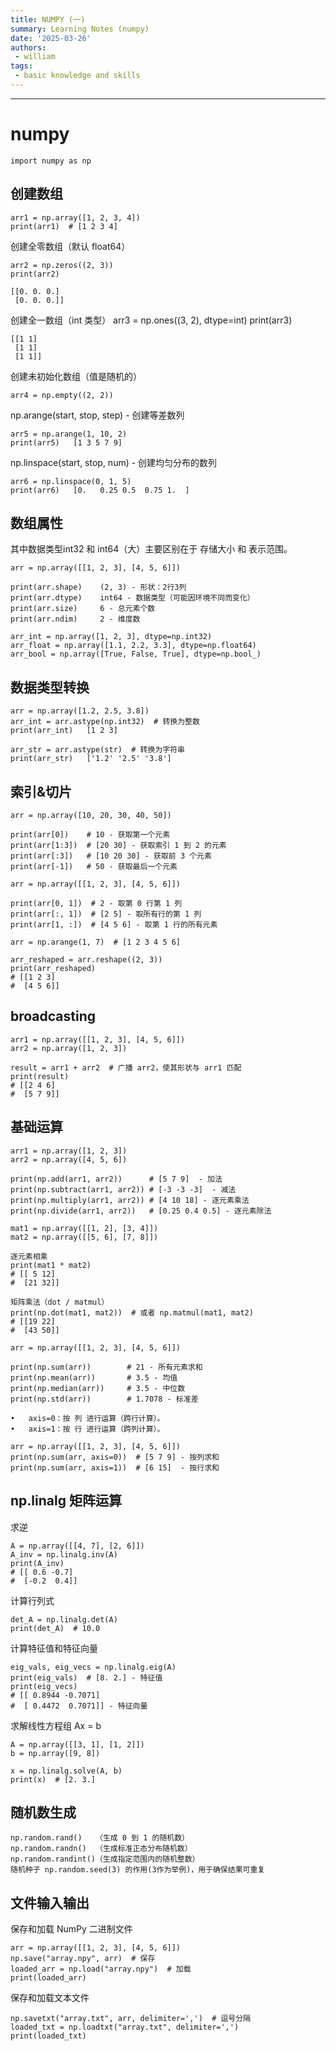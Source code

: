 ```yaml
---
title: NUMPY (一)
summary: Learning Notes (numpy) 
date: '2025-03-26'
authors:
 - william
tags:
 - basic knowledge and skills
---
```


---
# numpy

    import numpy as np

## 创建数组

    arr1 = np.array([1, 2, 3, 4])
    print(arr1)  # [1 2 3 4]

创建全零数组（默认 float64）

    arr2 = np.zeros((2, 3))  
    print(arr2)

    [[0. 0. 0.]
     [0. 0. 0.]]

创建全一数组（int 类型）
    arr3 = np.ones((3, 2), dtype=int)
    print(arr3)
 
    [[1 1]
     [1 1]
     [1 1]]

创建未初始化数组（值是随机的）

    arr4 = np.empty((2, 2))  

np.arange(start, stop, step) - 创建等差数列

    arr5 = np.arange(1, 10, 2)
    print(arr5)   [1 3 5 7 9]

np.linspace(start, stop, num) - 创建均匀分布的数列

    arr6 = np.linspace(0, 1, 5)  
    print(arr6)   [0.   0.25 0.5  0.75 1.  ]

## 数组属性

其中数据类型int32 和 int64（大）主要区别在于 存储大小 和 表示范围。

    arr = np.array([[1, 2, 3], [4, 5, 6]])

    print(arr.shape)    (2, 3) - 形状：2行3列
    print(arr.dtype)    int64 - 数据类型（可能因环境不同而变化）
    print(arr.size)     6 - 总元素个数
    print(arr.ndim)     2 - 维度数

    arr_int = np.array([1, 2, 3], dtype=np.int32)
    arr_float = np.array([1.1, 2.2, 3.3], dtype=np.float64)
    arr_bool = np.array([True, False, True], dtype=np.bool_)

## 数据类型转换

```
arr = np.array([1.2, 2.5, 3.8])
arr_int = arr.astype(np.int32)  # 转换为整数
print(arr_int)   [1 2 3]
```
```
arr_str = arr.astype(str)  # 转换为字符串
print(arr_str)   ['1.2' '2.5' '3.8']
```

## 索引&切片

```
arr = np.array([10, 20, 30, 40, 50])

print(arr[0])    # 10 - 获取第一个元素
print(arr[1:3])  # [20 30] - 获取索引 1 到 2 的元素
print(arr[:3])   # [10 20 30] - 获取前 3 个元素
print(arr[-1])   # 50 - 获取最后一个元素
```
```
arr = np.array([[1, 2, 3], [4, 5, 6]])

print(arr[0, 1])  # 2 - 取第 0 行第 1 列
print(arr[:, 1])  # [2 5] - 取所有行的第 1 列
print(arr[1, :])  # [4 5 6] - 取第 1 行的所有元素
```
```
arr = np.arange(1, 7)  # [1 2 3 4 5 6]

arr_reshaped = arr.reshape((2, 3))  
print(arr_reshaped)
# [[1 2 3]
#  [4 5 6]]
```
## broadcasting

```
arr1 = np.array([[1, 2, 3], [4, 5, 6]])
arr2 = np.array([1, 2, 3])

result = arr1 + arr2  # 广播 arr2，使其形状与 arr1 匹配
print(result)
# [[2 4 6]
#  [5 7 9]]
```
## 基础运算

```
arr1 = np.array([1, 2, 3])
arr2 = np.array([4, 5, 6])

print(np.add(arr1, arr2))      # [5 7 9]  - 加法
print(np.subtract(arr1, arr2)) # [-3 -3 -3]  - 减法
print(np.multiply(arr1, arr2)) # [4 10 18] - 逐元素乘法
print(np.divide(arr1, arr2))   # [0.25 0.4 0.5] - 逐元素除法
```
```
mat1 = np.array([[1, 2], [3, 4]])
mat2 = np.array([[5, 6], [7, 8]])

逐元素相乘
print(mat1 * mat2)
# [[ 5 12]
#  [21 32]]

矩阵乘法（dot / matmul）
print(np.dot(mat1, mat2))  # 或者 np.matmul(mat1, mat2)
# [[19 22]
#  [43 50]]
```
```
arr = np.array([[1, 2, 3], [4, 5, 6]])

print(np.sum(arr))        # 21 - 所有元素求和
print(np.mean(arr))       # 3.5 - 均值
print(np.median(arr))     # 3.5 - 中位数
print(np.std(arr))        # 1.7078 - 标准差
```

	•	axis=0：按 列 进行运算（跨行计算）。
	•	axis=1：按 行 进行运算（跨列计算）。

```
arr = np.array([[1, 2, 3], [4, 5, 6]])
print(np.sum(arr, axis=0))  # [5 7 9] - 按列求和
print(np.sum(arr, axis=1))  # [6 15]  - 按行求和
```
## np.linalg 矩阵运算

求逆

```
A = np.array([[4, 7], [2, 6]])
A_inv = np.linalg.inv(A)
print(A_inv)
# [[ 0.6 -0.7]
#  [-0.2  0.4]]
```

计算行列式

```
det_A = np.linalg.det(A)
print(det_A)  # 10.0
```

计算特征值和特征向量

```
eig_vals, eig_vecs = np.linalg.eig(A)
print(eig_vals)  # [8. 2.] - 特征值
print(eig_vecs)  
# [[ 0.8944 -0.7071]
#  [ 0.4472  0.7071]] - 特征向量
```

求解线性方程组 Ax = b

```
A = np.array([[3, 1], [1, 2]])
b = np.array([9, 8])

x = np.linalg.solve(A, b)
print(x)  # [2. 3.]
```
## 随机数生成

```
np.random.rand()   （生成 0 到 1 的随机数）
np.random.randn()  （生成标准正态分布随机数）
np.random.randint()（生成指定范围内的随机整数）
随机种子 np.random.seed(3) 的作用(3作为举例)，用于确保结果可重复
```

## 文件输入输出

保存和加载 NumPy 二进制文件

```
arr = np.array([[1, 2, 3], [4, 5, 6]])
np.save("array.npy", arr)  # 保存
loaded_arr = np.load("array.npy")  # 加载
print(loaded_arr)
```

保存和加载文本文件

```
np.savetxt("array.txt", arr, delimiter=',')  # 逗号分隔
loaded_txt = np.loadtxt("array.txt", delimiter=',')
print(loaded_txt)
```
